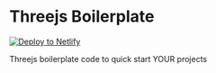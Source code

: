 # Threejs Boilerplate

[![Deploy to
Netlify](https://www.netlify.com/img/deploy/button.svg)](https://app.netlify.com/start/deploy?repository=https://github.com/ShadersLand/threejs-boilerplate)

Threejs boilerplate code to quick start YOUR projects

